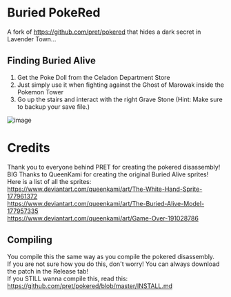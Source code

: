 # Buried PokeRed
A fork of https://github.com/pret/pokered that hides a dark secret in Lavender Town...

## Finding Buried Alive
1. Get the Poke Doll from the Celadon Department Store
2. Just simply use it when fighting against the Ghost of Marowak inside the Pokemon Tower
3. Go up the stairs and interact with the right Grave Stone (Hint: Make sure to backup your save file.)

![image](https://user-images.githubusercontent.com/35849198/169170060-d17eb5ce-1db1-4d32-9387-e07794598512.png)


# Credits
Thank you to everyone behind PRET for creating the pokered disassembly!  
BIG Thanks to QueenKami for creating the original Buried Alive sprites!  
Here is a list of all the sprites:  
https://www.deviantart.com/queenkami/art/The-White-Hand-Sprite-177961372  
https://www.deviantart.com/queenkami/art/The-Buried-Alive-Model-177957335  
https://www.deviantart.com/queenkami/art/Game-Over-191028786

## Compiling
You compile this the same way as you compile the pokered disassembly.  
If you are not sure how you do this, don't worry! You can always download the patch in the Release tab!  
If you STILL wanna compile this, read this: https://github.com/pret/pokered/blob/master/INSTALL.md
